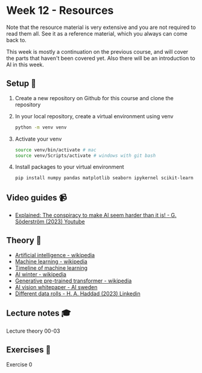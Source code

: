 # Week 12 - Resources

Note that the resource material is very extensive and you are not required to read them all. See it as a reference material, which you always can come back to. 

This week is mostly a continuation on the previous course, and will cover the parts that haven't been covered yet. Also there will be an introduction to AI in this week. 

## Setup :wrench:

1. Create a new repository on Github for this course and clone the repository
2. In your local repository, create a virtual environment using venv 
   
   ```bash
   python -m venv venv
   ```
3. Activate your venv 
   ```bash
   source venv/bin/activate # mac
   source venv/Scripts/activate # windows with git bash
   ```
4. Install packages to your virtual environment
   ```bash
   pip install numpy pandas matplotlib seaborn ipykernel scikit-learn
   ```  

## Video guides :video_camera:

- [Explained: The conspiracy to make AI seem harder than it is! - G. Söderström (2023) Youtube](https://www.youtube.com/watch?v=2eWuYf-aZE4)



## Theory :book:
- [Artificial intelligence - wikipedia](https://en.wikipedia.org/wiki/Artificial_intelligence)
- [Machine learning - wikipedia](https://en.wikipedia.org/wiki/Machine_learning)
- [Timeline of machine learning](https://en.wikipedia.org/wiki/Timeline_of_machine_learning)
- [AI winter - wikipedia](https://en.wikipedia.org/wiki/AI_winter)
- [Generative pre-trained transformer - wikipedia](https://en.wikipedia.org/wiki/Generative_pre-trained_transformer)
- [AI vision whitepaper - AI sweden](https://www.ai.se/sites/default/files/2023-09/aivision_eng-1.pdf)
- [Different data rolls - H. A. Haddad (2023) Linkedin](https://www.linkedin.com/pulse/data-engineer-vs-scientist-ml-heba-al-haddad/)



## Lecture notes :mortar_board:

Lecture theory 00-03

## Exercises :running:

Exercise 0
